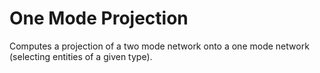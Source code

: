 # One Mode Projection
Computes a projection of a two mode network onto a one mode network (selecting entities of a given type).
